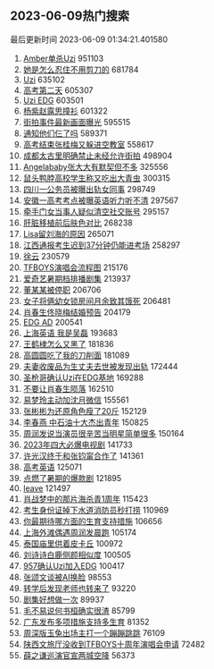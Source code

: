 ## 2023-06-09热门搜索 
最后更新时间 2023-06-09 01:34:21.401580 
1. [Amber单杀Uzi](https://s.weibo.com/weibo?q=%23Amber%E5%8D%95%E6%9D%80Uzi%23&t=31&band_rank=1&Refer=top) 951103
1. [她是怎么忍住不用剪刀的](https://s.weibo.com/weibo?q=%E5%A5%B9%E6%98%AF%E6%80%8E%E4%B9%88%E5%BF%8D%E4%BD%8F%E4%B8%8D%E7%94%A8%E5%89%AA%E5%88%80%E7%9A%84&t=31&band_rank=2&Refer=top) 681784
1. [Uzi](https://s.weibo.com/weibo?q=Uzi&t=31&band_rank=32&Refer=top) 635102
1. [高考第二天](https://s.weibo.com/weibo?q=%23%E9%AB%98%E8%80%83%E7%AC%AC%E4%BA%8C%E5%A4%A9%23&t=31&band_rank=3&Refer=top) 605307
1. [Uzi EDG](https://s.weibo.com/weibo?q=Uzi%20EDG&t=31&band_rank=4&Refer=top) 603501
1. [杨紫赵露思撞衫](https://s.weibo.com/weibo?q=%23%E6%9D%A8%E7%B4%AB%E8%B5%B5%E9%9C%B2%E6%80%9D%E6%92%9E%E8%A1%AB%23&t=31&band_rank=5&Refer=top) 601322
1. [街拍事件最新画面曝光](https://s.weibo.com/weibo?q=%23%E8%A1%97%E6%8B%8D%E4%BA%8B%E4%BB%B6%E6%9C%80%E6%96%B0%E7%94%BB%E9%9D%A2%E6%9B%9D%E5%85%89%23&t=31&band_rank=6&Refer=top) 595515
1. [通知他们仨了吗](https://s.weibo.com/weibo?q=%23%E9%80%9A%E7%9F%A5%E4%BB%96%E4%BB%AC%E4%BB%A8%E4%BA%86%E5%90%97%23&t=31&band_rank=7&Refer=top) 589371
1. [高考结束张桂梅又躲进空教室](https://s.weibo.com/weibo?q=%23%E9%AB%98%E8%80%83%E7%BB%93%E6%9D%9F%E5%BC%A0%E6%A1%82%E6%A2%85%E5%8F%88%E8%BA%B2%E8%BF%9B%E7%A9%BA%E6%95%99%E5%AE%A4%23&t=31&band_rank=8&Refer=top) 558617
1. [成都太古里明确禁止未经允许街拍](https://s.weibo.com/weibo?q=%23%E6%88%90%E9%83%BD%E5%A4%AA%E5%8F%A4%E9%87%8C%E6%98%8E%E7%A1%AE%E7%A6%81%E6%AD%A2%E6%9C%AA%E7%BB%8F%E5%85%81%E8%AE%B8%E8%A1%97%E6%8B%8D%23&t=31&band_rank=9&Refer=top) 498904
1. [Angelababy张大大有默契但不多](https://s.weibo.com/weibo?q=%23Angelababy%E5%BC%A0%E5%A4%A7%E5%A4%A7%E6%9C%89%E9%BB%98%E5%A5%91%E4%BD%86%E4%B8%8D%E5%A4%9A%23&t=31&band_rank=10&Refer=top) 325556
1. [鼠头鸭脖高校学生称又吃出大青虫](https://s.weibo.com/weibo?q=%23%E9%BC%A0%E5%A4%B4%E9%B8%AD%E8%84%96%E9%AB%98%E6%A0%A1%E5%AD%A6%E7%94%9F%E7%A7%B0%E5%8F%88%E5%90%83%E5%87%BA%E5%A4%A7%E9%9D%92%E8%99%AB%23&t=31&band_rank=11&Refer=top) 300315
1. [四川一公务员被曝出轨女同事](https://s.weibo.com/weibo?q=%23%E5%9B%9B%E5%B7%9D%E4%B8%80%E5%85%AC%E5%8A%A1%E5%91%98%E8%A2%AB%E6%9B%9D%E5%87%BA%E8%BD%A8%E5%A5%B3%E5%90%8C%E4%BA%8B%23&t=31&band_rank=12&Refer=top) 298749
1. [安徽一高考考点被曝英语听力听不清](https://s.weibo.com/weibo?q=%23%E5%AE%89%E5%BE%BD%E4%B8%80%E9%AB%98%E8%80%83%E8%80%83%E7%82%B9%E8%A2%AB%E6%9B%9D%E8%8B%B1%E8%AF%AD%E5%90%AC%E5%8A%9B%E5%90%AC%E4%B8%8D%E6%B8%85%23&t=31&band_rank=13&Refer=top) 297567
1. [牵手门女当事人疑似清空社交账号](https://s.weibo.com/weibo?q=%23%E7%89%B5%E6%89%8B%E9%97%A8%E5%A5%B3%E5%BD%93%E4%BA%8B%E4%BA%BA%E7%96%91%E4%BC%BC%E6%B8%85%E7%A9%BA%E7%A4%BE%E4%BA%A4%E8%B4%A6%E5%8F%B7%23&t=31&band_rank=14&Refer=top) 295157
1. [肝脏移植前后肤色对比](https://s.weibo.com/weibo?q=%E8%82%9D%E8%84%8F%E7%A7%BB%E6%A4%8D%E5%89%8D%E5%90%8E%E8%82%A4%E8%89%B2%E5%AF%B9%E6%AF%94&t=31&band_rank=31&Refer=top) 268238
1. [Lisa留刘海的原因](https://s.weibo.com/weibo?q=%23Lisa%E7%95%99%E5%88%98%E6%B5%B7%E7%9A%84%E5%8E%9F%E5%9B%A0%23&t=31&band_rank=15&Refer=top) 265071
1. [江西通报考生迟到37分钟仍能进考场](https://s.weibo.com/weibo?q=%23%E6%B1%9F%E8%A5%BF%E9%80%9A%E6%8A%A5%E8%80%83%E7%94%9F%E8%BF%9F%E5%88%B037%E5%88%86%E9%92%9F%E4%BB%8D%E8%83%BD%E8%BF%9B%E8%80%83%E5%9C%BA%23&t=31&band_rank=16&Refer=top) 258297
1. [徐云](https://s.weibo.com/weibo?q=%E5%BE%90%E4%BA%91&t=31&band_rank=17&Refer=top) 230579
1. [TFBOYS演唱会流程图](https://s.weibo.com/weibo?q=%23TFBOYS%E6%BC%94%E5%94%B1%E4%BC%9A%E6%B5%81%E7%A8%8B%E5%9B%BE%23&t=31&band_rank=18&Refer=top) 215176
1. [爱奇艺暑期档排播剧集](https://s.weibo.com/weibo?q=%23%E7%88%B1%E5%A5%87%E8%89%BA%E6%9A%91%E6%9C%9F%E6%A1%A3%E6%8E%92%E6%92%AD%E5%89%A7%E9%9B%86%23&t=31&band_rank=19&Refer=top) 213937
1. [董某某被停职](https://s.weibo.com/weibo?q=%23%E8%91%A3%E6%9F%90%E6%9F%90%E8%A2%AB%E5%81%9C%E8%81%8C%23&t=31&band_rank=20&Refer=top) 206706
1. [女子将俩幼女锁房间月余致其饿死](https://s.weibo.com/weibo?q=%23%E5%A5%B3%E5%AD%90%E5%B0%86%E4%BF%A9%E5%B9%BC%E5%A5%B3%E9%94%81%E6%88%BF%E9%97%B4%E6%9C%88%E4%BD%99%E8%87%B4%E5%85%B6%E9%A5%BF%E6%AD%BB%23&t=31&band_rank=21&Refer=top) 206481
1. [肖春生佟晓梅结婚预告](https://s.weibo.com/weibo?q=%23%E8%82%96%E6%98%A5%E7%94%9F%E4%BD%9F%E6%99%93%E6%A2%85%E7%BB%93%E5%A9%9A%E9%A2%84%E5%91%8A%23&t=31&band_rank=22&Refer=top) 204179
1. [EDG AD](https://s.weibo.com/weibo?q=EDG%20AD&t=31&band_rank=23&Refer=top) 200541
1. [上海英语 我是吴磊](https://s.weibo.com/weibo?q=%E4%B8%8A%E6%B5%B7%E8%8B%B1%E8%AF%AD%20%E6%88%91%E6%98%AF%E5%90%B4%E7%A3%8A&t=31&band_rank=24&Refer=top) 193683
1. [王鹤棣怎么又黑了](https://s.weibo.com/weibo?q=%23%E7%8E%8B%E9%B9%A4%E6%A3%A3%E6%80%8E%E4%B9%88%E5%8F%88%E9%BB%91%E4%BA%86%23&t=31&band_rank=25&Refer=top) 181836
1. [高圆圆吃了我的刀削面](https://s.weibo.com/weibo?q=%E9%AB%98%E5%9C%86%E5%9C%86%E5%90%83%E4%BA%86%E6%88%91%E7%9A%84%E5%88%80%E5%89%8A%E9%9D%A2&t=31&band_rank=26&Refer=top) 181089
1. [夫妻收废品为生丈夫去世被发现出轨](https://s.weibo.com/weibo?q=%23%E5%A4%AB%E5%A6%BB%E6%94%B6%E5%BA%9F%E5%93%81%E4%B8%BA%E7%94%9F%E4%B8%88%E5%A4%AB%E5%8E%BB%E4%B8%96%E8%A2%AB%E5%8F%91%E7%8E%B0%E5%87%BA%E8%BD%A8%23&t=31&band_rank=36&Refer=top) 172444
1. [圣枪哥确认Uzi在EDG基地](https://s.weibo.com/weibo?q=%23%E5%9C%A3%E6%9E%AA%E5%93%A5%E7%A1%AE%E8%AE%A4Uzi%E5%9C%A8EDG%E5%9F%BA%E5%9C%B0%23&t=31&band_rank=27&Refer=top) 169288
1. [不要让肖春生陨落](https://s.weibo.com/weibo?q=%E4%B8%8D%E8%A6%81%E8%AE%A9%E8%82%96%E6%98%A5%E7%94%9F%E9%99%A8%E8%90%BD&t=31&band_rank=28&Refer=top) 162510
1. [易梦玲主动加沈月微信](https://s.weibo.com/weibo?q=%23%E6%98%93%E6%A2%A6%E7%8E%B2%E4%B8%BB%E5%8A%A8%E5%8A%A0%E6%B2%88%E6%9C%88%E5%BE%AE%E4%BF%A1%23&t=31&band_rank=29&Refer=top) 155561
1. [张彬彬为还原角色瘦了20斤](https://s.weibo.com/weibo?q=%23%E5%BC%A0%E5%BD%AC%E5%BD%AC%E4%B8%BA%E8%BF%98%E5%8E%9F%E8%A7%92%E8%89%B2%E7%98%A6%E4%BA%8620%E6%96%A4%23&t=31&band_rank=30&Refer=top) 152129
1. [李春燕 中石油十大杰出青年](https://s.weibo.com/weibo?q=%E6%9D%8E%E6%98%A5%E7%87%95%20%E4%B8%AD%E7%9F%B3%E6%B2%B9%E5%8D%81%E5%A4%A7%E6%9D%B0%E5%87%BA%E9%9D%92%E5%B9%B4&t=31&band_rank=32&Refer=top) 150825
1. [周润发说当演员很辛苦当明星简单很多](https://s.weibo.com/weibo?q=%23%E5%91%A8%E6%B6%A6%E5%8F%91%E8%AF%B4%E5%BD%93%E6%BC%94%E5%91%98%E5%BE%88%E8%BE%9B%E8%8B%A6%E5%BD%93%E6%98%8E%E6%98%9F%E7%AE%80%E5%8D%95%E5%BE%88%E5%A4%9A%23&t=31&band_rank=33&Refer=top) 150164
1. [2023年四大必爆电视剧](https://s.weibo.com/weibo?q=%232023%E5%B9%B4%E5%9B%9B%E5%A4%A7%E5%BF%85%E7%88%86%E7%94%B5%E8%A7%86%E5%89%A7%23&t=31&band_rank=34&Refer=top) 141733
1. [许光汉终于和张钧甯合作了](https://s.weibo.com/weibo?q=%23%E8%AE%B8%E5%85%89%E6%B1%89%E7%BB%88%E4%BA%8E%E5%92%8C%E5%BC%A0%E9%92%A7%E7%94%AF%E5%90%88%E4%BD%9C%E4%BA%86%23&t=31&band_rank=35&Refer=top) 141361
1. [高考英语](https://s.weibo.com/weibo?q=%E9%AB%98%E8%80%83%E8%8B%B1%E8%AF%AD&t=31&band_rank=37&Refer=top) 125071
1. [点燃了暑期的爆款剧](https://s.weibo.com/weibo?q=%23%E7%82%B9%E7%87%83%E4%BA%86%E6%9A%91%E6%9C%9F%E7%9A%84%E7%88%86%E6%AC%BE%E5%89%A7%23&t=31&band_rank=38&Refer=top) 121895
1. [leave](https://s.weibo.com/weibo?q=leave&t=31&band_rank=39&Refer=top) 121497
1. [肖战梦中的那片海杀青1周年](https://s.weibo.com/weibo?q=%23%E8%82%96%E6%88%98%E6%A2%A6%E4%B8%AD%E7%9A%84%E9%82%A3%E7%89%87%E6%B5%B7%E6%9D%80%E9%9D%921%E5%91%A8%E5%B9%B4%23&t=31&band_rank=40&Refer=top) 115423
1. [考生身份证掉下水道消防员秒打捞](https://s.weibo.com/weibo?q=%23%E8%80%83%E7%94%9F%E8%BA%AB%E4%BB%BD%E8%AF%81%E6%8E%89%E4%B8%8B%E6%B0%B4%E9%81%93%E6%B6%88%E9%98%B2%E5%91%98%E7%A7%92%E6%89%93%E6%8D%9E%23&t=31&band_rank=41&Refer=top) 110969
1. [你最期待哪方面的生育支持措施](https://s.weibo.com/weibo?q=%23%E4%BD%A0%E6%9C%80%E6%9C%9F%E5%BE%85%E5%93%AA%E6%96%B9%E9%9D%A2%E7%9A%84%E7%94%9F%E8%82%B2%E6%94%AF%E6%8C%81%E6%8E%AA%E6%96%BD%23&t=31&band_rank=48&Refer=top) 106656
1. [上海外滩偶遇周润发晨跑](https://s.weibo.com/weibo?q=%23%E4%B8%8A%E6%B5%B7%E5%A4%96%E6%BB%A9%E5%81%B6%E9%81%87%E5%91%A8%E6%B6%A6%E5%8F%91%E6%99%A8%E8%B7%91%23&t=31&band_rank=42&Refer=top) 105174
1. [泰国庙里供着皮卡丘](https://s.weibo.com/weibo?q=%E6%B3%B0%E5%9B%BD%E5%BA%99%E9%87%8C%E4%BE%9B%E7%9D%80%E7%9A%AE%E5%8D%A1%E4%B8%98&t=31&band_rank=46&Refer=top) 100972
1. [刘诗诗白鹿侧颜相似度](https://s.weibo.com/weibo?q=%23%E5%88%98%E8%AF%97%E8%AF%97%E7%99%BD%E9%B9%BF%E4%BE%A7%E9%A2%9C%E7%9B%B8%E4%BC%BC%E5%BA%A6%23&t=31&band_rank=43&Refer=top) 100505
1. [957确认Uzi加入EDG](https://s.weibo.com/weibo?q=%23957%E7%A1%AE%E8%AE%A4Uzi%E5%8A%A0%E5%85%A5EDG%23&t=31&band_rank=44&Refer=top) 100417
1. [张颂文谈被AI换脸](https://s.weibo.com/weibo?q=%23%E5%BC%A0%E9%A2%82%E6%96%87%E8%B0%88%E8%A2%ABAI%E6%8D%A2%E8%84%B8%23&t=31&band_rank=50&Refer=top) 98553
1. [转学后发现老师也转来了](https://s.weibo.com/weibo?q=%23%E8%BD%AC%E5%AD%A6%E5%90%8E%E5%8F%91%E7%8E%B0%E8%80%81%E5%B8%88%E4%B9%9F%E8%BD%AC%E6%9D%A5%E4%BA%86%23&t=31&band_rank=45&Refer=top) 93220
1. [剧集好想做一次](https://s.weibo.com/weibo?q=%E5%89%A7%E9%9B%86%E5%A5%BD%E6%83%B3%E5%81%9A%E4%B8%80%E6%AC%A1&t=31&band_rank=47&Refer=top) 89937
1. [毛不易说何书桓确实很渣](https://s.weibo.com/weibo?q=%23%E6%AF%9B%E4%B8%8D%E6%98%93%E8%AF%B4%E4%BD%95%E4%B9%A6%E6%A1%93%E7%A1%AE%E5%AE%9E%E5%BE%88%E6%B8%A3%23&t=31&band_rank=49&Refer=top) 85799
1. [广东发布多项措施支持多生育](https://s.weibo.com/weibo?q=%23%E5%B9%BF%E4%B8%9C%E5%8F%91%E5%B8%83%E5%A4%9A%E9%A1%B9%E6%8E%AA%E6%96%BD%E6%94%AF%E6%8C%81%E5%A4%9A%E7%94%9F%E8%82%B2%23&t=31&band_rank=39&Refer=top) 81352
1. [周深版玉兔出场主打一个蹦蹦跳跳](https://s.weibo.com/weibo?q=%23%E5%91%A8%E6%B7%B1%E7%89%88%E7%8E%89%E5%85%94%E5%87%BA%E5%9C%BA%E4%B8%BB%E6%89%93%E4%B8%80%E4%B8%AA%E8%B9%A6%E8%B9%A6%E8%B7%B3%E8%B7%B3%23&t=31&band_rank=46&Refer=top) 76109
1. [陕西文旅厅没收到TFBOYS十周年演唱会申请](https://s.weibo.com/weibo?q=%23%E9%99%95%E8%A5%BF%E6%96%87%E6%97%85%E5%8E%85%E6%B2%A1%E6%94%B6%E5%88%B0TFBOYS%E5%8D%81%E5%91%A8%E5%B9%B4%E6%BC%94%E5%94%B1%E4%BC%9A%E7%94%B3%E8%AF%B7%23&t=31&band_rank=49&Refer=top) 72482
1. [薛之谦巡演官宣两城空降](https://s.weibo.com/weibo?q=%23%E8%96%9B%E4%B9%8B%E8%B0%A6%E5%B7%A1%E6%BC%94%E5%AE%98%E5%AE%A3%E4%B8%A4%E5%9F%8E%E7%A9%BA%E9%99%8D%23&t=31&band_rank=50&Refer=top) 56373
